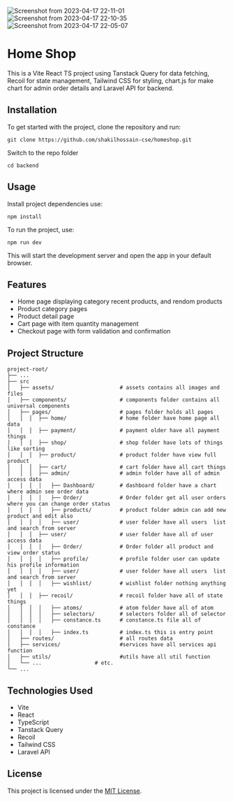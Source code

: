 ![Screenshot from 2023-04-17 22-11-01](https://user-images.githubusercontent.com/86156069/232546519-0ef1468c-f625-4a5d-83d7-00f2463affd0.png)
![Screenshot from 2023-04-17 22-10-35](https://user-images.githubusercontent.com/86156069/232546496-8954b89f-31f0-435a-9697-3b12e0b099e9.png)
![Screenshot from 2023-04-17 22-05-07](https://user-images.githubusercontent.com/86156069/232546457-2e37dae7-3e62-4ad7-89f1-a9664bc116fb.png)

# Home Shop

This is a Vite React TS project using Tanstack Query for data fetching, Recoil for state management, Tailwind CSS for styling, chart.js for make chart for admin order details and Laravel API for backend.

## Installation

To get started with the project, clone the repository and run:

    git clone https://github.com/shakilhossain-cse/homeshop.git

Switch to the repo folder

    cd backend

## Usage

Install project dependencies use:

    npm install

To run the project, use:

    npm run dev

This will start the development server and open the app in your default browser.

## Features

- Home page displaying category recent products, and rendom products
- Product category pages
- Product detail page
- Cart page with item quantity management
- Checkout page with form validation and confirmation

## Project Structure

    project-root/
    ├── ...
    ├── src
    │   ├── assets/                     # assets contains all images and files
    │   ├── components/                 # components folder contains all universal components
    │   ├── pages/                      # pages folder holds all pages
    │   │  │  ├── home/                 # home folder have home page all data
    │   │  │  ├── payment/              # payment older have all payment things
    │   │  │  ├── shop/                 # shop folder have lots of things like sorting
    │   │  │  ├── product/              # product folder have view full product
    │   │  │  ├── cart/                 # cart folder have all cart things
    │   │  │  ├── admin/                # admin folder have all of admin access data
    │   │  │  │   ├── Dashboard/        # dashboard folder have a chart where admin see order data
    │   │  │  │   ├── Order/            # Order folder get all user orders where you can change order status
    │   │  │  │   ├── products/         # product folder admin can add new product and edit also
    │   │  │  │   ├── user/             # user folder have all users  list and search from server
    │   │  │  ├── user/                 # user folder have all of user access data
    │   │  │  │   ├── Order/            # Order folder all product and view order status
    │   │  │  │   ├── profile/          # profile folder user can update his profile information
    │   │  │  │   ├── user/             # user folder have all users  list and search from server
    │   │  │  │   ├── wishlist/         # wishlist folder nothing anything yet
    │   │  │  ├── recoil/               # recoil folder have all of state things
    │   │  │  │   ├── atoms/            # atom folder have all of atom
    │   │  │  │   ├── selectors/        # selectors folder all of selector
    │   │  │  │   ├── constance.ts      # constance.ts file all of constance
    │   │  │  │   ├── index.ts          # index.ts this is entry point
    │   ├── routes/                     # all routes data
    │   ├── services/                   #services have all services api function
    │   ├── utils/                      #utils have all util function
    │   └── ...                 # etc.
    └── ...

## Technologies Used

- Vite
- React
- TypeScript
- Tanstack Query
- Recoil
- Tailwind CSS
- Laravel API

## License

This project is licensed under the [MIT License](https://opensource.org/licenses/MIT).
